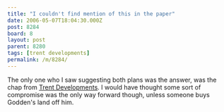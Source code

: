 ```yaml
---
title: "I couldn't find mention of this in the paper"
date: 2006-05-07T18:04:30.000Z
post: 8284
board: 8
layout: post
parent: 8280
tags: [trent developments]
permalink: /m/8284/
---
```

The only one who I saw suggesting both plans was the answer, was the chap from <a href="/wiki/trent+developments">Trent Developments</a>. I would have thought some sort of compromise was the only way forward though, unless someone buys Godden's land off him.
